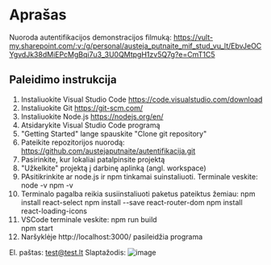 # Aprašas

Nuoroda autentifikacijos demonstracijos filmuką: https://vult-my.sharepoint.com/:v:/g/personal/austeja_putnaite_mif_stud_vu_lt/EbvJeOCYgvdJk38dMiEPcMgBqi7u3_3U0QMtpgH1zv5Q7g?e=CmT1C5

## Paleidimo instrukcija

1. Instaliuokite Visual Studio Code https://code.visualstudio.com/download
2. Instaliuokite Git https://git-scm.com/
3. Instaliuokite Node.js https://nodejs.org/en/ 
4. Atsidarykite Visual Studio Code programą
5. "Getting Started" lange spauskite "Clone git repository"
6. Pateikite repozitorijos nuorodą: https://github.com/austejaputnaite/autentifikacija.git 
7. Pasirinkite, kur lokaliai patalpinsite projektą
8. "Užkelkite" projektą į darbinę aplinką (angl. workspace)
9. PAsitikrinkite ar node.js ir npm tinkamai suinstaliuoti. Terminale veskite:
  node -v
  npm -v
10. Terminalo pagalba reikia susiinstaliuoti paketus pateiktus žemiau: 
  npm install react-select
  npm install --save react-router-dom
  npm install react-loading-icons
11. VSCode terminale veskite:
  npm run build  
  npm start 
12. Naršyklėje http://localhost:3000/ pasileidžia programa

El. paštas: test@test.lt
Slaptažodis: ![image](https://user-images.githubusercontent.com/84684996/119556603-e854ed00-bda7-11eb-93d8-f86f286b43c0.png)
